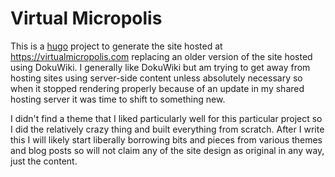 # Virtual Micropolis

This is a [hugo](https://gohugo.io) project to generate the site hosted at https://virtualmicropolis.com replacing an older version of the site hosted using DokuWiki. I generally like DokuWiki but am trying to get away from hosting sites using server-side content unless absolutely necessary so when it stopped rendering properly because of an update in my shared hosting server it was time to shift to something new.

I didn't find a theme that I liked particularly well for this particular project so I did the relatively crazy thing and built everything from scratch. After I write this I will likely start liberally borrowing bits and pieces from various themes and blog posts so will not claim any of the site design as original in any way, just the content.